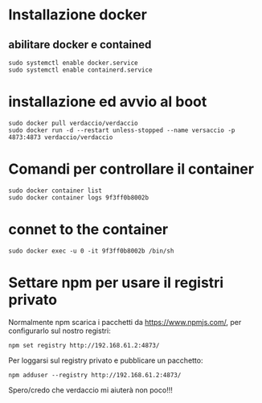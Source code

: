 # Installazione docker

## abilitare docker e contained 
```
sudo systemctl enable docker.service
sudo systemctl enable containerd.service
```
# installazione ed avvio al boot
```
sudo docker pull verdaccio/verdaccio
sudo docker run -d --restart unless-stopped --name versaccio -p 4873:4873 verdaccio/verdaccio
```
# Comandi per controllare il container
```
sudo docker container list
sudo docker container logs 9f3ff0b8002b
```

# connet to the container

```
sudo docker exec -u 0 -it 9f3ff0b8002b /bin/sh
```

# Settare npm per usare il registri privato

Normalmente npm scarica i pacchetti da https://www.npmjs.com/,
per configurarlo sul nostro registri:

```
npm set registry http://192.168.61.2:4873/
```

Per loggarsi sul registry privato e pubblicare un pacchetto:
```
npm adduser --registry http://192.168.61.2:4873/
```

Spero/credo che verdaccio mi aiuterà non poco!!!

